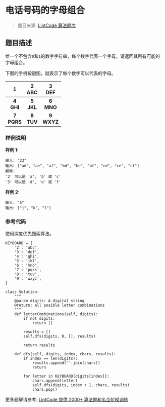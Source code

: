 # 电话号码的字母组合
 > 题目来源: [LintCode 算法题库](https://www.lintcode.com/problem/letter-combinations-of-a-phone-number/?utm_source=sc-github-wzz)
 ## 题目描述
 给一个不包含`0`和`1`的数字字符串，每个数字代表一个字母，请返回其所有可能的字母组合。

下图的手机按键图，就表示了每个数字可以代表的字母。

1|2<br />ABC|3<br />DEF
:--:|:--:|:--:
**4**<br />**GHI**|**5**<br />**JKL**|**6**<br />**MNO**
**7**<br />**PQRS**|**8**<br />**TUV**|**9**<br />**WXYZ**
 ### 样例说明
 **样例 1:**

```
输入: "23"
输出: ["ad", "ae", "af", "bd", "be", "bf", "cd", "ce", "cf"]
解释: 
'2' 可以是 'a', 'b' 或 'c'
'3' 可以是 'd', 'e' 或 'f'
```

**样例 2:**

```
输入: "5"
输出: ["j", "k", "l"]
```
 ### 参考代码
 使用深度优先搜索算法。
```
KEYBOARD = {
    '2': 'abc',
    '3': 'def',
    '4': 'ghi',
    '5': 'jkl',
    '6': 'mno',
    '7': 'pqrs',
    '8': 'tuv',
    '9': 'wxyz',
}

class Solution:
    """
    @param digits: A digital string
    @return: all posible letter combinations
    """
    def letterCombinations(self, digits):
        if not digits:
            return []
            
        results = []
        self.dfs(digits, 0, [], results)
        
        return results
    
    def dfs(self, digits, index, chars, results):
        if index == len(digits):
            results.append(''.join(chars))
            return
        
        for letter in KEYBOARD[digits[index]]:
            chars.append(letter)
            self.dfs(digits, index + 1, chars, results)
            chars.pop()
```
 更多题解请参考: [LintCode 提供 2000+ 算法题和名企阶梯训练](https://www.lintcode.com/problem/?utm_source=sc-github-wzz)